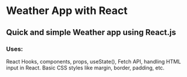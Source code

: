# Weather App with React
## Quick and simple Weather app using React.js

### Uses: 
React Hooks, components, props, useState(), Fetch API, handling HTML input in React. Basic CSS styles like margin, border, padding, etc.